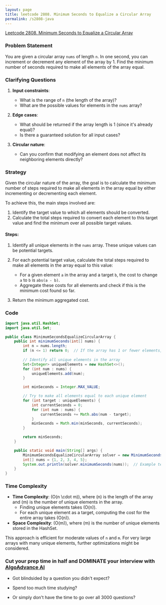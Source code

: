 ```yaml
---
layout: page
title: leetcode 2808. Minimum Seconds to Equalize a Circular Array
permalink: /s2808-java
---
```

[Leetcode 2808. Minimum Seconds to Equalize a Circular Array](https://algoadvance.github.io/algoadvance/l2808)
### Problem Statement

You are given a circular array `nums` of length `n`. In one second, you can increment or decrement any element of the array by 1. Find the minimum number of seconds required to make all elements of the array equal.

### Clarifying Questions

1. **Input constraints**:
    - What is the range of `n` (the length of the array)?
    - What are the possible values for elements in the `nums` array?
   
2. **Edge cases**:
    - What should be returned if the array length is 1 (since it's already equal)?
    - Is there a guaranteed solution for all input cases?

3. **Circular nature**:
    - Can you confirm that modifying an element does not affect its neighboring elements directly?

### Strategy

Given the circular nature of the array, the goal is to calculate the minimum number of steps required to make all elements in the array equal by either incrementing or decrementing each element.

To achieve this, the main steps involved are:
1. Identify the target value to which all elements should be converted.
2. Calculate the total steps required to convert each element to this target value and find the minimum over all possible target values.

#### Steps:
1. Identify all unique elements in the `nums` array. These unique values can be potential targets.
2. For each potential target value, calculate the total steps required to make all elements in the array equal to this value:
    - For a given element `a` in the array and a target `b`, the cost to change `a` to `b` is `abs(a - b)`.
    - Aggregate these costs for all elements and check if this is the minimum cost found so far.

3. Return the minimum aggregated cost.

### Code

```java
import java.util.HashSet;
import java.util.Set;

public class MinimumSecondsEqualizeCircularArray {
    public int minimumSeconds(int[] nums) {
        int n = nums.length;
        if (n <= 1) return 0;  // If the array has 1 or fewer elements, it's already equal.
        
        // Identify all unique elements in the array
        Set<Integer> uniqueElements = new HashSet<>();
        for (int num : nums) {
            uniqueElements.add(num);
        }

        int minSeconds = Integer.MAX_VALUE;

        // Try to make all elements equal to each unique element
        for (int target : uniqueElements) {
            int currentSeconds = 0;
            for (int num : nums) {
                currentSeconds += Math.abs(num - target);
            }
            minSeconds = Math.min(minSeconds, currentSeconds);
        }

        return minSeconds;
    }

    public static void main(String[] args) {
        MinimumSecondsEqualizeCircularArray solver = new MinimumSecondsEqualizeCircularArray();
        int[] nums = {1, 2, 3, 4, 5};
        System.out.println(solver.minimumSeconds(nums));  // Example test case
    }
}
```

### Time Complexity

- **Time Complexity**: \(O(n \cdot m)\), where \(n\) is the length of the array and \(m\) is the number of unique elements in the array.
    - Finding unique elements takes \(O(n)\).
    - For each unique element as a target, computing the cost for the entire array takes \(O(n)\).
- **Space Complexity**: \(O(m)\), where \(m\) is the number of unique elements stored in the HashSet.

This approach is efficient for moderate values of `n` and `m`. For very large arrays with many unique elements, further optimizations might be considered.


### Cut your prep time in half and DOMINATE your interview with [AlgoAdvance AI](https://algoAdvance.com)

- Got blindsided by a question you didn't expect?

- Spend too much time studying?

- Or simply don't have the time to go over all 3000 questions?


